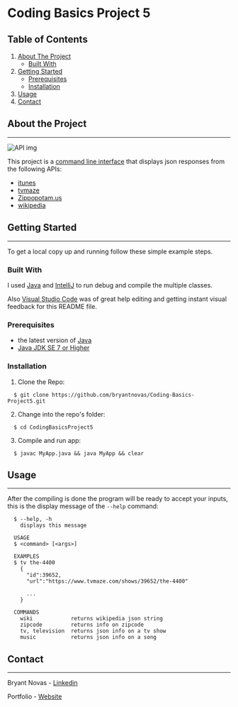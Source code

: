 # Coding Basics Project 5
## Table of Contents
1. [About The Project](#project)
    - [Built With](#built)
2. [Getting Started](#getting-started)
    - [Prerequisites](#prerequisites)
    - [Installation](#installation)
3. [Usage](#usage)
4. [Contact](#contact)

## About the Project <a name=project></a>
-------------------------------
![API img](https://thefloppydisk.files.wordpress.com/2013/05/web20.png)

This project is a [command line interface](https://en.wikipedia.org/wiki/Command-line_interface) that displays json responses from the following APIs:

- [itunes](https://itunes.apple.com/search)
- [tvmaze](https://www.tvmaze.com/api)
- [Zippopotam.us](http://api.zippopotam.us/)
- [wikipedia](https://en.wikipedia.org/w/api.php)

## Getting Started <a name=getting-started></a>
-------------------------------------
To get a local copy up and running follow these simple example steps.

### Built With <a name=built></a>
I used [Java](https://go.java/?intcmp=gojava-banner-java-com) and [IntelliJ](https://www.jetbrains.com/idea/) to run debug and compile the multiple classes.

Also [Visual Studio Code](https://code.visualstudio.com/) was of great help editing and getting instant visual feedback for this README file.

 ### Prerequisites <a name=prerequisites></a>
 - the latest version of [Java](https://java.com/en/download/)
 - [Java JDK SE 7 or Higher](https://www.oracle.com/java/technologies/javase-downloads.html)

 ### Installation <a name=installation></a>
  1. Clone the Repo:
  ```console
    $ git clone https://github.com/bryantnovas/Coding-Basics-Project5.git
  ```
  2. Change into the repo's folder:
  ```console
    $ cd CodingBasicsProject5
  ```
  3. Compile and run app:
  ```console
    $ javac MyApp.java && java MyApp && clear
  ```
## Usage <a name=usage></a>
-----------------
  After the compiling is done the program will be ready to accept your inputs, this is the display message of the ```--help``` command:
  ```console
    $ --help, -h
      displays this message

    USAGE
    $ <command> [<args>]

    EXAMPLES
    $ tv the-4400
      {
        "id":39652,
        "url":"https://www.tvmaze.com/shows/39652/the-4400"

        ...
      }

    COMMANDS
      wiki            returns wikipedia json string
      zipcode         returns info on zipcode
      tv, television  returns json info on a tv show
      music           returns json info on a song
  ```

## Contact <a name=contact></a>
---------------------
Bryant Novas - [Linkedin](https://www.linkedin.com/in/bryantnovas/)

Portfolio - [Website](https://bryantnovas.github.io/)
